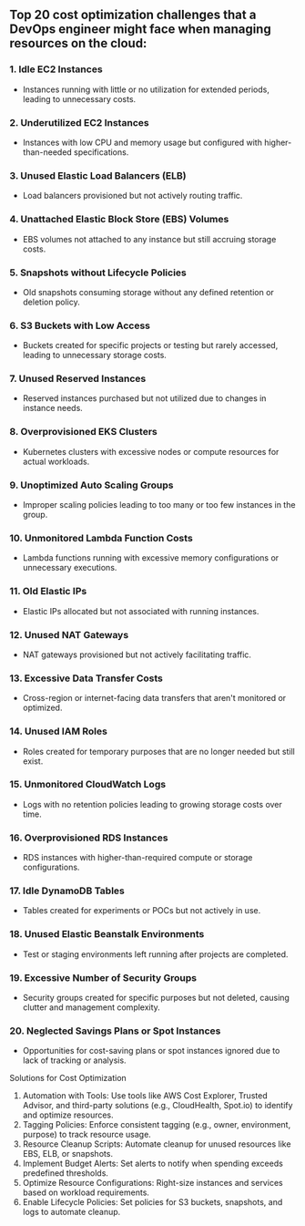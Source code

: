 ## Top 20 cost optimization challenges that a DevOps engineer might face when managing resources on the cloud:

### 1. Idle EC2 Instances
- Instances running with little or no utilization for extended periods, leading to unnecessary costs.

### 2. Underutilized EC2 Instances
- Instances with low CPU and memory usage but configured with higher-than-needed specifications.

### 3. Unused Elastic Load Balancers (ELB)
- Load balancers provisioned but not actively routing traffic.

### 4. Unattached Elastic Block Store (EBS) Volumes
- EBS volumes not attached to any instance but still accruing storage costs.

### 5. Snapshots without Lifecycle Policies
- Old snapshots consuming storage without any defined retention or deletion policy.

### 6. S3 Buckets with Low Access
- Buckets created for specific projects or testing but rarely accessed, leading to unnecessary storage costs.

### 7. Unused Reserved Instances
- Reserved instances purchased but not utilized due to changes in instance needs.

### 8. Overprovisioned EKS Clusters
- Kubernetes clusters with excessive nodes or compute resources for actual workloads.

### 9. Unoptimized Auto Scaling Groups
- Improper scaling policies leading to too many or too few instances in the group.

### 10. Unmonitored Lambda Function Costs
- Lambda functions running with excessive memory configurations or unnecessary executions.

### 11. Old Elastic IPs
- Elastic IPs allocated but not associated with running instances.

### 12. Unused NAT Gateways
- NAT gateways provisioned but not actively facilitating traffic.

### 13. Excessive Data Transfer Costs
- Cross-region or internet-facing data transfers that aren't monitored or optimized.

### 14. Unused IAM Roles
- Roles created for temporary purposes that are no longer needed but still exist.

### 15. Unmonitored CloudWatch Logs
- Logs with no retention policies leading to growing storage costs over time.

### 16. Overprovisioned RDS Instances
- RDS instances with higher-than-required compute or storage configurations.

### 17. Idle DynamoDB Tables
- Tables created for experiments or POCs but not actively in use.

### 18. Unused Elastic Beanstalk Environments
- Test or staging environments left running after projects are completed.

### 19. Excessive Number of Security Groups
- Security groups created for specific purposes but not deleted, causing clutter and management complexity.

### 20. Neglected Savings Plans or Spot Instances
- Opportunities for cost-saving plans or spot instances ignored due to lack of tracking or analysis.

 Solutions for Cost Optimization
 1) Automation with Tools: Use tools like AWS Cost Explorer, Trusted Advisor, and third-party solutions (e.g., CloudHealth, Spot.io) to identify and optimize resources.
 2) Tagging Policies: Enforce consistent tagging (e.g., owner, environment, purpose) to track resource usage.
 3) Resource Cleanup Scripts: Automate cleanup for unused resources like EBS, ELB, or snapshots.
 4) Implement Budget Alerts: Set alerts to notify when spending exceeds predefined thresholds.
 5) Optimize Resource Configurations: Right-size instances and services based on workload requirements.
 6) Enable Lifecycle Policies: Set policies for S3 buckets, snapshots, and logs to automate cleanup.
